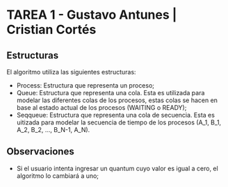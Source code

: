 # TAREA 1 - Gustavo Antunes | Cristian Cortés

## Estructuras

El algoritmo utiliza las siguientes estructuras:

* Process: Estructura que representa un proceso;
* Queue: Estructura que representa una cola. Esta es utilizada para modelar las diferentes colas de los procesos, estas colas se hacen en base al estado actual de los procesos (WAITING o READY);
* Seqqueue: Estructura que representa una cola de secuencia. Esta es uitizada para modelar la secuencia de tiempo de los procesos (A_1, B_1, A_2, B_2, ..., B_N-1, A_N).

## Observaciones

* Si el usuario intenta ingresar un quantum cuyo valor es igual a cero, el algoritmo lo cambiará a uno;
